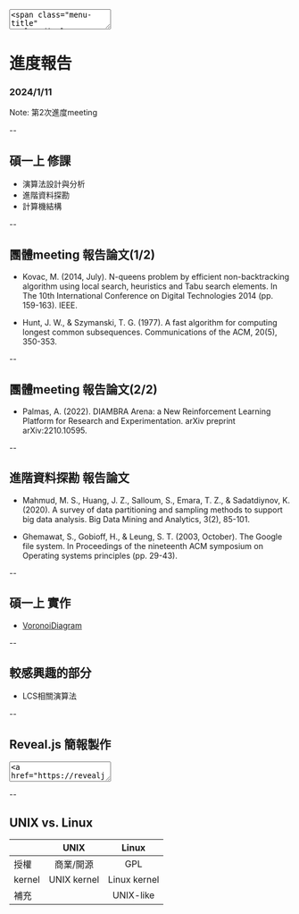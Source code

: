 <textarea>
<span class="menu-title" style="display: none">2024/1/11</span>
</textarea>

# 進度報告
### 2024/1/11

Note:
第2次進度meeting

--

## 碩一上 修課
- 演算法設計與分析
- 進階資料探勘
- 計算機結構

--

## 團體meeting 報告論文(1/2)
<!-- 2023/08/29 第一次 團體meeting -->
- Kovac, M. (2014, July). N-queens problem by efficient non-backtracking algorithm using local search, heuristics and Tabu search elements. In The 10th International Conference on Digital Technologies 2014 (pp. 159-163). IEEE.

<!-- 2023/10/18 第二次 團體meeting -->
- Hunt, J. W., & Szymanski, T. G. (1977). A fast algorithm for computing longest common subsequences. Communications of the ACM, 20(5), 350-353.

--

## 團體meeting 報告論文(2/2)

<!-- 2023/12/13 第三次 團體meeting -->
- Palmas, A. (2022). DIAMBRA Arena: a New Reinforcement Learning Platform for Research and Experimentation. arXiv preprint arXiv:2210.10595.

--

## 進階資料探勘 報告論文
<!-- 2023/12/14 進階資料探勘 期末報告 -->
- Mahmud, M. S., Huang, J. Z., Salloum, S., Emara, T. Z., & Sadatdiynov, K. (2020). A survey of data partitioning and sampling methods to support big data analysis. Big Data Mining and Analytics, 3(2), 85-101.

<!-- 2023/12/14 進階資料探勘 期末報告 -->
- Ghemawat, S., Gobioff, H., & Leung, S. T. (2003, October). The Google file system. In Proceedings of the nineteenth ACM symposium on Operating systems principles (pp. 29-43).

--

## 碩一上 實作
- <a href="https://github.com/dockyu/VoronoiDiagram" target="_blank">VoronoiDiagram</a>

--

## 較感興趣的部分
- LCS相關演算法

--

## Reveal.js 簡報製作

<textarea>
<a href="https://revealjs.com" target="_blank">
    <img src="https://hakim-static.s3.amazonaws.com/reveal-js/logo/v1/reveal-black-text-sticker.png" alt="reveal.js">
</a>
</textarea>

--

## UNIX vs. Linux

|              | UNIX            | Linux           |
| ------------ |:---------------:|:---------------:|
| 授權         | 商業/開源        | GPL             |
| kernel       | UNIX kernel     | Linux kernel    |
| 補充         |                 | UNIX-like       |